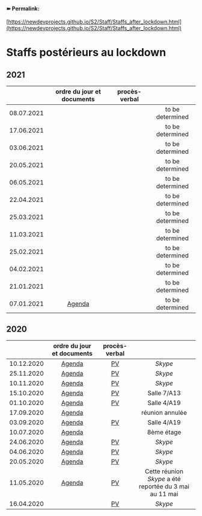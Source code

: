<link rel="stylesheet" href="https://newdevprojects.github.io/S2/S2.css">

#### &#10173; Permalink: 
[https://newdevprojects.github.io/S2/Staff/Staffs_after_lockdown.html](https://newdevprojects.github.io/S2/Staff/Staffs_after_lockdown.html)

# Staffs postérieurs au lockdown

## 2021

| &nbsp; | ordre du jour et documents | procès-verbal | &nbsp; |
| :---: | :---: | :---: | :---: |
| 08.07.2021 | &nbsp; | &nbsp; | to be determined |
| 17.06.2021 | &nbsp; | &nbsp; | to be determined |
| 03.06.2021 | &nbsp; | &nbsp; | to be determined |
| 20.05.2021 | &nbsp; | &nbsp; | to be determined |
| 06.05.2021 | &nbsp; | &nbsp; | to be determined |
| 22.04.2021 | &nbsp; | &nbsp; | to be determined |
| 25.03.2021 | &nbsp; | &nbsp; | to be determined |
| 11.03.2021 | &nbsp; | &nbsp; | to be determined |
| 25.02.2021 | &nbsp; | &nbsp; | to be determined |
| 04.02.2021 | &nbsp; | &nbsp; | to be determined |
| 21.01.2021 | &nbsp; | &nbsp; | to be determined |
| 07.01.2021 | [Agenda](https://newdevprojects.github.io/S2/Staff_20210107/20210107_Staff_Agenda.html) | &nbsp; | to be determined |

## 2020

| &nbsp; | ordre du jour et documents | procès-verbal | &nbsp; |
| :---: | :---: | :---: | :---: |
| 10.12.2020 | [Agenda](https://newdevprojects.github.io/S2/Staff_20201210/20201210_Staff_Agenda.html) | [PV](https://newdevprojects.github.io/S2/Staff_20201210/20201210_Staff_PV.html) | *Skype* |
| 25.11.2020 | [Agenda](https://newdevprojects.github.io/S2/Staff_20201126/20201126_Staff_Agenda.html) | [PV](https://newdevprojects.github.io/S2/Staff_20201126/20201125_Staff_PV.html) | *Skype* |
| 10.11.2020 | [Agenda](https://newdevprojects.github.io/S2/Staff_20201110/20201110_Staff_Agenda.html) | [PV](https://newdevprojects.github.io/S2/Staff_20201110/20201110_Staff_PV.html) | *Skype* |
| 15.10.2020 | [Agenda](https://newdevprojects.github.io/S2/Staff_20201015/20201015_Staff_Agenda.html) | [PV](https://newdevprojects.github.io/S2/Staff_20201015/20201015_Staff_PV.html) | Salle 7/A13 |
| 01.10.2020 | [Agenda](https://newdevprojects.github.io/S2/Staff_20201001/20201001_Staff_Agenda.html) | [PV](https://newdevprojects.github.io/S2/Staff_20201001/20201001_Staff_PV.html) | Salle 4/A19 |
| 17.09.2020 | [Agenda](https://newdevprojects.github.io/S2/Staff_20200917/20200917_Staff_Agenda.html) | &nbsp; | réunion annulée |
| 03.09.2020 | [Agenda](https://newdevprojects.github.io/S2/Staff_20200903/20200903_Staff_Agenda.html) | [PV](https://newdevprojects.github.io/S2/Staff_20200903/20200903_Staff_PV.html) | Salle 4/A19 |
| 10.07.2020 | [Agenda](https://newdevprojects.github.io/S2/Staff_20200710/20200710_Staff_Agenda.html) | &nbsp; | 8ème étage |
| 24.06.2020 | [Agenda](https://newdevprojects.github.io/S2/Staff_20200618/20200618_Staff_Agenda.html) | [PV](https://newdevprojects.github.io/S2/Staff_20200710/20200624_Staff_PV.pdf) | *Skype* |
| 04.06.2020 | [Agenda](https://newdevprojects.github.io/S2/Staff_20200604/20200604_Staff_Agenda.html) | [PV](https://newdevprojects.github.io/S2/Staff_20200618/20200604_Staff_PV.pdf) | *Skype* |
| 20.05.2020 | [Agenda](https://newdevprojects.github.io/S2/Staff_20200520/20200520_Staff_Agenda.html) | [PV](https://newdevprojects.github.io/S2/Staff_20200604/20200520_Staff_PV.pdf) | *Skype* |
| 11.05.2020 | [Agenda](https://newdevprojects.github.io/S2/Staff_20200511/20200511_Staff_Agenda.html) | [PV](https://newdevprojects.github.io/S2/Staff_20200520/20200511_Staff_PV.pdf) | Cette réunion *Skype* a été reportée du 3 mai au 11 mai |
| 16.04.2020 | &nbsp; | [PV](https://newdevprojects.github.io/S2/Staff_20200511/20200416_Staff_PV.pdf) | *Skype* |

